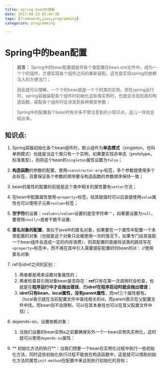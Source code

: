 ```yaml
---
title: spring bean的理解
date: 2017-08-23 02:04:38
tags: [framework,java,programming]
categories: programming

---
```


# Spring中的bean配置 #

> **前言：**
> Spring中的bean配置就是将各个类配置在bean.xml文件中，成为一个个的组件，方便实现各个组件之间的重新装配，这也是实现spring的依赖注入的方便法门；
> 
> 因此就可以理解，一个个的bean就是一个个的类的实例，但在spring运行时，spring容器装配各个组件时初始化这些类实例时，也就会涉及到类的构造函数，装配各个组件时会涉及到各种类型参数；
> 
> Spring中的配置各个bean时有许多不曾注意到的小知识点，这儿一并给总结出来。
<!--more-->

## 知识点: ##
1. Spring容器初始化各个bean组件时，默认组件为**单态模式**（singleton，也叫单例模式）也就是当这个类只有一个实例，如果要实现非单态（prototype，标准类型），则将这个bean的`singleton`属性设置为`false`；
2. **构造函数**的参数的配置，使用`<constructor-arg>`标签，多个参数就使用多个此标签，且要保证各个参数的顺序要与构造函数的参数顺序保持一致；
3. bean的属性的配置的前提是这个类中相关的属性要有`setter`方法；
4. 在bean中配置属性使用`<property>`标签，给其赋值时可以后直接使用`value`属性也可以使用子元素`<value>`标签；
5. **空字符**的设置：`<value></value>`设置的是空字符串`""`，如果要设置为`null`，要使用`<null/>`或者干脆不设置;
6. **匿名对象的配置**，类似于java中的匿名对象，如果要在一个属性中配置一个未曾配置的对象（也就是这个对象只会被使用一次的情况下，如果专门给其装配一个bean组件会造成一定的内存浪费），则其配置时直接将该类的路径写在`<property>`标签中，而不用在其中引入需要提前配置好的bean的id：
		<property name="dao">
			//使用匿名对象
			<bean class="com.snail.springdemo.dao.impl.UserDaoImpl"></bean>
		</property>
1. ref与idref之间的区别：
	1. 两者都是用来设置对象属性的；
	2. 两者检查其引用对象bean是否存在：**ref**只有在第一次调用时会检查，也就是在**程序运行中才会抛出错误**，而**idref在程序启动时就会抛出错误**；
	3. **idref只有bean、local属性，没有parent属性**，而ref三个属性都有。（local表示就在当前配置文件中查找相关的id，而parent表示在父配置文件中找。而bean则不会限制，可以在其本身找也可以在其父配置文件中找）；
4. depends-on，设置依赖对象：
	1. 当我们设置的bean实例a之前要确保另外一个一bean实例先实例化，这时就可以使用`depends-on`属性：
			<bean id="a" class="com.snail.springdemo.A" depends-on="b"></bean>
			<bean id="b" class="com.snail.springdemo.B"></bean>

1. ** 初始化方法的执行**：当我们想要一个bean在实例化过程中执行一些初始化方法，同时这些初始化执行过程不能放在构造函数中，这是就可以借助初始化方法的属性`init-method`在配置中来达到执行初始化的目标；
		<bean id="test" class="com.kk.springdemo.A" init-method="initMethodName"></bean>


